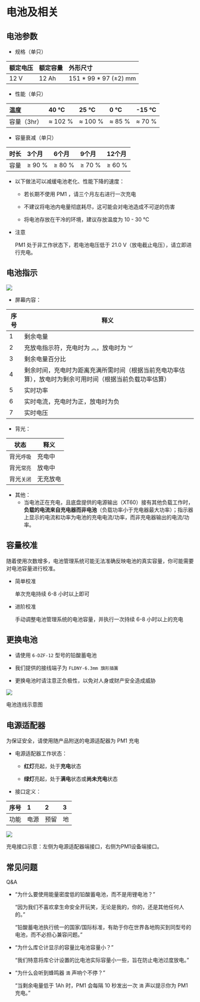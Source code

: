 # 电池及相关

## 电池参数

* 规格（单只）

| 额定电压 | 额定容量  | 外形尺寸               |
| :------ | :------- | :--------------------- |
| 12 V    | 12 Ah    | 151 * 99 * 97 (±2) mm  |
       
* 性能（单只）

| 温度        | 40 ℃   |25 ℃    | 0 ℃   | -15 ℃   | 
| :---------- | :----- | :------ | :----- | :------- |
| 容量（3hr） | ≈ 102 % | ≈ 100 % | ≈ 85 % | ≈ 70 %   |

* 容量衰减（单只）

| 时长     | 3个月   | 6个月   | 9个月   | 12个月    |
| :------  | :------ | :------ | :------ | :------ |
| 容量     | ≥ 90 %  | ≥ 80 % | ≥ 70 %  | ≥ 60 %    |

* 以下做法可以减缓电池老化、性能下降的速度：

  * 若长期不使用 PM1 ，请三个月左右进行一次充电

  * 不建议将电池内电量彻底耗尽，这可能会对电池造成不可逆的伤害

  * 将电池存放在干冷的环境，建议存放温度为 10 - 30 ℃

* 注意

    PM1 处于非工作状态下，若电池电压低于 21.0 V（放电截止电压），请立即进行充电。
    
## 电池指示

![](imgs/battery_indicator.png)

* 屏幕内容：

|  序号   | 释义  |
|  ----  | ----  |
| 1  | 剩余电量 |
| 2  | 充放电指示符，充电时为 `︽`，放电时为 `︾` |
| 3  | 剩余电量百分比 |
| 4  | 剩余时间，充电时为距离充满所需时间（根据当前充电功率估算），放电时为剩余可用时间（根据当前负载功率估算） |
| 5  | 实时功率 |
| 6  | 实时电流，充电时为正，放电时为负 |
| 7  | 实时电压 |



* 背光：

|  状态   | 释义  |
|  ----  | ----  |
| 背光`呼吸`  | 充电中  |
| 背光`常亮`  | 放电中  |
| 背光`关闭`  | 无充放电 |

* 其他：
  * 当电池正在充电，且底盘提供的电源输出（XT60）接有其他负载工作时，**负载的电流来自充电器而非电池**（负载功率小于充电器最大功率）；指示器上显示的电流和功率为电池的充电电流/功率，而非充电器输出的电流/功率。

## 容量校准

随着使用次数增多，电池管理系统可能无法准确反映电池的真实容量，你可能需要对电池容量进行校准。

* 简单校准

  单次充电持续 6-8 小时以上即可

* 进阶校准

  手动调整电池管理系统的电池容量，并执行一次持续 6-8 小时以上的充电

## 更换电池

* 请使用 `6-DZF-12` 型号的铅酸蓄电池

* 我们提供的接线端子为 `FLDNY-6.3mm 旗形插簧` 

* 更换电池时请注意正负极性，以免对人身或财产安全造成威胁

![](imgs/battery_connection_diagram.png)

电池连线示意图

## 电源适配器

为保证安全，请使用随产品附送的电源适配器为 PM1 充电

* 电源适配器工作状态：

    * **红灯**亮起，处于**充电**状态

    * **绿灯**亮起，处于**满电**状态或**尚未充电**状态

* 接口定义：

| 序号     | 1        | 2      | 3      |  
| :------  | :------ | :------ |:------ |
| 功能     | 电源     | 预留    | 地     | 
    

![](imgs/llt_m16_3p.png)

充电接口示意：左侧为电源适配器端接口，右侧为PM1设备端接口。


## 常见问题

Q&A

* “为什么要使用能量密度低的铅酸蓄电池，而不是用锂电池？”

  “因为我们不喜欢拿生命安全开玩笑，无论是我的，你的，还是其他任何人的。”

  “铅酸蓄电池执行统一的国家/国际标准，有助于你在世界各地购买到同型号的电池，而不必担心兼容问题。”

* “为什么库仑计显示的容量比电池容量小？”
  
  “我们特意将库仑计设置的比电池实际容量小一些，旨在防止电池过度放电。”

* “为什么会听到蜂鸣器 `滴` 声响个不停？”

  “当剩余电量低于 1Ah 时，PM1 会每隔 10 秒发出一次 `滴` 声以提示你为 PM1 充电。”
